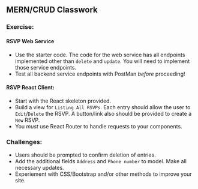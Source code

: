 ## MERN/CRUD Classwork

### Exercise:

#### RSVP Web Service
* Use the starter code. The code for the web service has all endpoints implemented other than ```delete``` and ```update```. You will need to implement those service endpoints.
* Test all backend service endpoints with PostMan *before* proceeding!

#### RSVP React Client:
* Start with the React skeleton provided.
* Build a view for ```Listing All RSVPs```. Each entry should allow the user to ```Edit```/```Delete``` the RSVP. A button/link also should be provided to create a ```New``` RSVP.
* You *must* use React Router to handle requests to your components.

### Challenges:
* Users should be prompted to confirm deletion of entries.
* Add the additional fields ```Address``` and ```Phone number``` to model. Make all necessary updates.
* Experiement with CSS/Bootstrap and/or other methods to improve your site.



